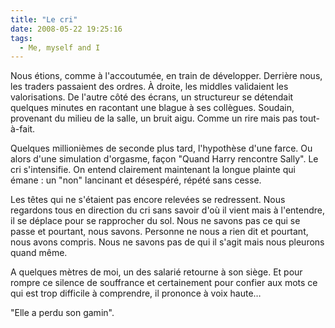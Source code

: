 ```yaml
---
title: "Le cri"
date: 2008-05-22 19:25:16
tags:
  - Me, myself and I
---
```


Nous étions, comme à l'accoutumée, en train de développer. Derrière nous, les traders passaient des ordres. À droite, les middles validaient les valorisations. De l'autre côté des écrans, un structureur se détendait quelques minutes en racontant une blague à ses collègues. Soudain, provenant du milieu de la salle, un bruit aigu. Comme un rire mais pas tout-à-fait.

Quelques millionièmes de seconde plus tard, l'hypothèse d'une farce. Ou alors d'une simulation d'orgasme, façon "Quand Harry rencontre Sally". Le cri s'intensifie. On entend clairement maintenant la longue plainte qui émane&nbsp;: un "non" lancinant et désespéré, répété sans cesse.

Les têtes qui ne s'étaient pas encore relevées se redressent. Nous regardons tous en direction du cri sans savoir d'où il vient mais à l'entendre, il se déplace pour se rapprocher du sol. Nous ne savons pas ce qui se passe et pourtant, nous savons. Personne ne nous a rien dit et pourtant, nous avons compris. Nous ne savons pas de qui il s'agit mais nous pleurons quand même.

A quelques mètres de moi, un des salarié retourne à son siège. Et pour rompre ce silence de souffrance et certainement pour confier aux mots ce qui est trop difficile à comprendre, il prononce à voix haute…

"Elle a perdu son gamin".
